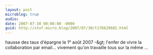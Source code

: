 ```yaml
---
layout: post
microblog: true
audio: 
date: 2007-07-30 00:00:00 -0000
guid: http://xtof.micro.blog/2007/07/30/t176629602.html
---
```

hausse des taux d'épargne le 1° août 2007 -&amp;gt; l'enfer de vivre la collaboration par email... vivement qu'on travaille tous sur la même ...
